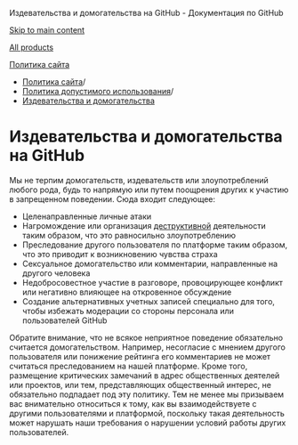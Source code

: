 Издевательства и домогательства на GitHub - Документация по GitHub

[Skip to main content](#main-content)

[All products](/ru)

[Политика сайта](/ru/site-policy)

* [Политика сайта](/ru/site-policy)/
* [Политика допустимого использования](/ru/site-policy/acceptable-use-policies)/
* [Издевательства и домогательства](/ru/site-policy/acceptable-use-policies/github-bullying-and-harassment)

Издевательства и домогательства на GitHub
==========

Мы не терпим домогательств, издевательств или злоупотреблений любого рода, будь то напрямую или путем поощрения других к участию в запрещенном поведении. Сюда входит следующее:

* Целенаправленные личные атаки
* Нагромождение или организация [деструктивной](/ru/site-policy/acceptable-use-policies/github-disrupting-the-experience-of-other-users) деятельности таким образом, что это равносильно злоупотреблению
* Преследование другого пользователя по платформе таким образом, что это приводит к возникновению чувства страха
* Сексуальное домогательство или комментарии, направленные на другого человека
* Недобросовестное участие в разговоре, провоцирующее конфликт или негативно влияющее на откровенное обсуждение
* Создание альтернативных учетных записей специально для того, чтобы избежать модерации со стороны персонала или пользователей GitHub

Обратите внимание, что не всякое неприятное поведение обязательно считается домогательством. Например, несогласие с мнением другого пользователя или понижение рейтинга его комментариев не может считаться преследованием на нашей платформе. Кроме того, размещение критических замечаний в адрес общественных деятелей или проектов, или тем, представляющих общественный интерес, не обязательно подпадает под эту политику. Тем не менее мы призываем вас внимательно относиться к тому, как вы взаимодействуете с другими пользователями и платформой, поскольку такая деятельность может нарушать наши требования о нарушении условий работы других пользователей.
